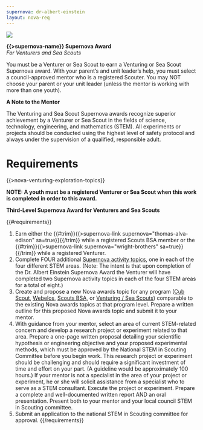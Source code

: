 ```yaml
---
supernova: dr-albert-einstein
layout: nova-req
---
```


<div class="D(f) Jc(sb) Fxd(rr) Fxd(c)--s">
<div class="W(175px) Ta(c) Fxs(0) Mx(a)--s"><img src="{{supernova}}-award.jpg" class="W(100%) Mx(a) H(a)"></div>
<div>

**{{>supernova-name}} Supernova Award**<br />*For Venturers and Sea Scouts*

You must be a Venturer or Sea Scout to earn a Venturing or Sea Scout Supernova award. With your parent’s and unit leader’s help, you must select a council-approved mentor who is a registered Scouter. You may NOT choose your parent or your unit leader (unless the mentor is working with more than one youth).

**A Note to the Mentor**

The Venturing and Sea Scout Supernova awards recognize superior achievement by a Venturer or Sea Scout in the fields of science, technology, engineering, and mathematics (STEM). All experiments or projects should be conducted using the highest level of safety protocol and always under the supervision of a qualified, responsible adult.

</div></div>

# Requirements

{{>nova-venturing-exploration-topics}}

**NOTE: A youth must be a registered Venturer or Sea Scout when this work is completed in order to this award.**

**Third-Level Supernova Award for Venturers and Sea Scouts**

{{#requirements}}
1. Earn either the {{#trim}}{{>supernova-link supernova="thomas-alva-edison" sa=true}}{{/trim}} while a registered Scouts BSA member or the {{#trim}}{{>supernova-link supernova="wright-brothers" sa=true}}{{/trim}} while a registered Venturer.
2. Complete FOUR additional [Supernova activity topics](../venturing-and-sea-scouts-activity-topics/), one in each of the four different STEM areas. (Note: The intent is that upon completion of the Dr. Albert Einstein Supernova Award the Venturer will have completed two Supernova activity topics in each of the four STEM areas for a total of eight.)
3. Create and propose a new Nova awards topic for any program ([Cub Scout](../../cub-scouts/), [Webelos](../../cub-scouts/), [Scouts BSA](../../scouts-bsa/), or [Venturing / Sea Scouts](../../venturing-and-sea-scouts/)) comparable to the existing Nova awards topics at that program level. Prepare a written outline for this proposed Nova awards topic and submit it to your mentor.
4. With guidance from your mentor, select an area of current STEM-related concern and develop a research project or experiment related to that area. Prepare a one-page written proposal detailing your scientific hypothesis or engineering objective and your proposed experimental methods, which must be approved by the National STEM in Scouting Committee before you begin work.  This research project or experiment should be challenging and should require a significant investment of time and effort on your part. (A guideline would be approximately 100 hours.) If your mentor is not a specialist in the area of your project or experiment, he or she will solicit assistance from a specialist who to serve as a STEM consultant. Execute the project or experiment. Prepare a complete and well-documented written report AND an oral presentation. Present both to your mentor and your local council STEM in Scouting committee.
5. Submit an application to the national STEM in Scouting committee for approval.
{{/requirements}}
